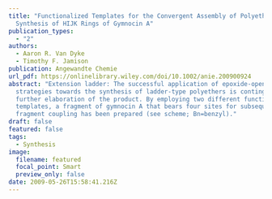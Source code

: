 ```yaml
---
title: "Functionalized Templates for the Convergent Assembly of Polyethers:
  Synthesis of HIJK Rings of Gymnocin A"
publication_types:
  - "2"
authors:
  - Aaron R. Van Dyke
  - Timothy F. Jamison
publication: Angewandte Chemie
url_pdf: https://onlinelibrary.wiley.com/doi/10.1002/anie.200900924
abstract: "Extension ladder: The successful application of epoxide-opening
  strategies towards the synthesis of ladder-type polyethers is contingent upon
  further elaboration of the product. By employing two different functionalized
  templates, a fragment of gymnocin A that bears four sites for subsequent
  fragment coupling has been prepared (see scheme; Bn=benzyl)."
draft: false
featured: false
tags:
  - Synthesis
image:
  filename: featured
  focal_point: Smart
  preview_only: false
date: 2009-05-26T15:58:41.216Z
---
```

